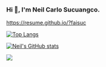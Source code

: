 ### Hi 👋, I'm Neil Carlo Sucuangco.


https://resume.github.io/?faisuc

[![Top Langs](https://github-readme-stats-git-master-faisuc.vercel.app/api/top-langs/?username=faisuc)](https://github.com/faisuc/github-readme-stats)

[![Neil's GitHub stats](https://github-readme-stats-git-master-faisuc.vercel.app/api?username=faisuc&count_private=true)](https://github.com/faisuc/github-readme-stats)

![](https://komarev.com/ghpvc/?username=your-github-username)

